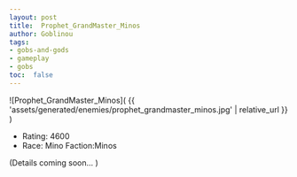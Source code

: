 ```yaml
---
layout: post
title:  Prophet_GrandMaster_Minos
author: Goblinou
tags:
- gobs-and-gods
- gameplay
- gobs
toc:  false
---
```


![Prophet_GrandMaster_Minos]( {{ 'assets/generated/enemies/prophet_grandmaster_minos.jpg' | relative_url }} )
- Rating: 4600
- Race: Mino  Faction:Minos

(Details coming soon... )